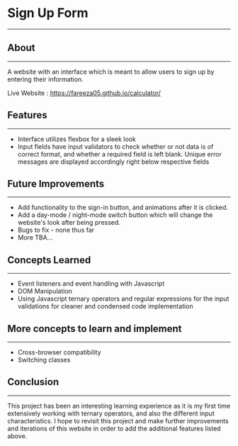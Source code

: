 # Sign Up Form
---

## About
---
A website with an interface which is meant to allow users to sign up by entering their information.

Live Website : https://fareeza05.github.io/calculator/

## Features
---
* Interface utilizes flexbox for a sleek look
* Input fields have input validators to check whether or not data is of correct format, and whether a required field is left blank. Unique error messages are displayed accordingly right below respective fields

## Future Improvements
---
* Add functionality to the sign-in button, and animations after it is clicked.
* Add a day-mode / night-mode switch button which will change the website's look after being pressed.
* Bugs to fix - none thus far
* More TBA...

## Concepts Learned
---
* Event listeners and event handling with Javascript
* DOM Manipulation
* Using Javascript ternary operators and regular expressions for the input validations for cleaner and condensed code implementation

## More concepts to learn and implement
---
* Cross-browser compatibility 
* Switching classes

## Conclusion 
---
This project has been an interesting learning experience as it is my first time extensively working with ternary operators, and also the different input characteristics. I hope to revisit this project and make further improvements and iterations of this website in order to add the additional features listed above. 